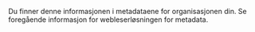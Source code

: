 Du finner denne informasjonen i metadataene for organisasjonen din. Se foregående informasjon for webleserløsningen for metadata.